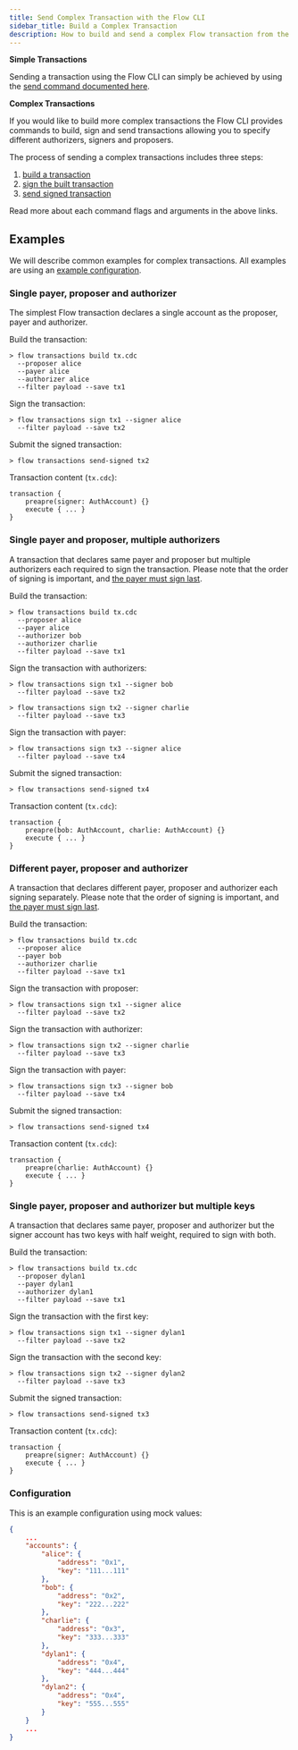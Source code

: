 ```yaml
---
title: Send Complex Transaction with the Flow CLI
sidebar_title: Build a Complex Transaction
description: How to build and send a complex Flow transaction from the command line
---
```


**Simple Transactions**

Sending a transaction using the Flow CLI can simply be 
achieved by using the [send command documented here](/flow-cli/send-transactions/).

**Complex Transactions**

If you would like to build more complex transactions the Flow CLI provides 
commands to build, sign and send transactions allowing you to specify different 
authorizers, signers and proposers.  

The process of sending a complex transactions includes three steps:
1. [build a transaction](/flow-cli/build-transactions/)
2. [sign the built transaction](/flow-cli/sign-transaction/)
3. [send signed transaction](/flow-cli/send-signed-transactions/)

Read more about each command flags and arguments in the above links.

## Examples
We will describe common examples for complex transactions. All examples are using an [example configuration](#configuration).

### Single payer, proposer and authorizer
The simplest Flow transaction declares a single account as the proposer, payer and authorizer.

Build the transaction:
```shell
> flow transactions build tx.cdc 
  --proposer alice 
  --payer alice 
  --authorizer alice 
  --filter payload --save tx1
```
Sign the transaction:
```shell
> flow transactions sign tx1 --signer alice 
  --filter payload --save tx2
```
Submit the signed transaction:
```shell
> flow transactions send-signed tx2
```
Transaction content (`tx.cdc`):
```
transaction {
    preapre(signer: AuthAccount) {}
    execute { ... }
}
```

### Single payer and proposer, multiple authorizers
A transaction that declares same payer and proposer but multiple authorizers each required to sign the transaction. Please note that the order of signing is important, and [the payer must sign last](https://docs.onflow.org/concepts/transaction-signing/#payer-signs-last).

Build the transaction:
```shell
> flow transactions build tx.cdc 
  --proposer alice
  --payer alice
  --authorizer bob
  --authorizer charlie 
  --filter payload --save tx1
```
Sign the transaction with authorizers:
```shell
> flow transactions sign tx1 --signer bob
  --filter payload --save tx2
```
```shell
> flow transactions sign tx2 --signer charlie
  --filter payload --save tx3
```
Sign the transaction with payer:
```shell
> flow transactions sign tx3 --signer alice
  --filter payload --save tx4
```
Submit the signed transaction:
```shell
> flow transactions send-signed tx4
```
Transaction content (`tx.cdc`):
```
transaction {
    preapre(bob: AuthAccount, charlie: AuthAccount) {}
    execute { ... }
}
```

### Different payer, proposer and authorizer
A transaction that declares different payer, proposer and authorizer each signing separately. 
Please note that the order of signing is important, and [the payer must sign last](https://docs.onflow.org/concepts/transaction-signing/#payer-signs-last).  

Build the transaction:
```shell
> flow transactions build tx.cdc 
  --proposer alice 
  --payer bob 
  --authorizer charlie 
  --filter payload --save tx1
```
Sign the transaction with proposer:
```shell
> flow transactions sign tx1 --signer alice 
  --filter payload --save tx2
```
Sign the transaction with authorizer:
```shell
> flow transactions sign tx2 --signer charlie 
  --filter payload --save tx3
```
Sign the transaction with payer:
```shell
> flow transactions sign tx3 --signer bob 
  --filter payload --save tx4
```
Submit the signed transaction:
```shell
> flow transactions send-signed tx4
```
Transaction content (`tx.cdc`):
```
transaction {
    preapre(charlie: AuthAccount) {}
    execute { ... }
}
```

### Single payer, proposer and authorizer but multiple keys
A transaction that declares same payer, proposer and authorizer but the signer account has two keys with half weight, required to sign with both.


Build the transaction:
```shell
> flow transactions build tx.cdc 
  --proposer dylan1 
  --payer dylan1
  --authorizer dylan1 
  --filter payload --save tx1
```
Sign the transaction with the first key:
```shell
> flow transactions sign tx1 --signer dylan1 
  --filter payload --save tx2
```
Sign the transaction with the second key:
```shell
> flow transactions sign tx2 --signer dylan2 
  --filter payload --save tx3
```
Submit the signed transaction:
```shell
> flow transactions send-signed tx3
```
Transaction content (`tx.cdc`):
```
transaction {
    preapre(signer: AuthAccount) {}
    execute { ... }
}
```

### Configuration
This is an example configuration using mock values:
```json
{
    ... 
    "accounts": {
        "alice": {
            "address": "0x1",
            "key": "111...111"
        },
        "bob": {
            "address": "0x2",
            "key": "222...222"
        },
        "charlie": {
            "address": "0x3",
            "key": "333...333"
        },
        "dylan1": {
            "address": "0x4",
            "key": "444...444"
        },
        "dylan2": {
            "address": "0x4",
            "key": "555...555"
        }
    }
    ...
}
```
